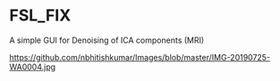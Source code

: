 # FSL_FIX

A simple GUI for Denoising of ICA components (MRI)

https://github.com/nbhitishkumar/Images/blob/master/IMG-20190725-WA0004.jpg
